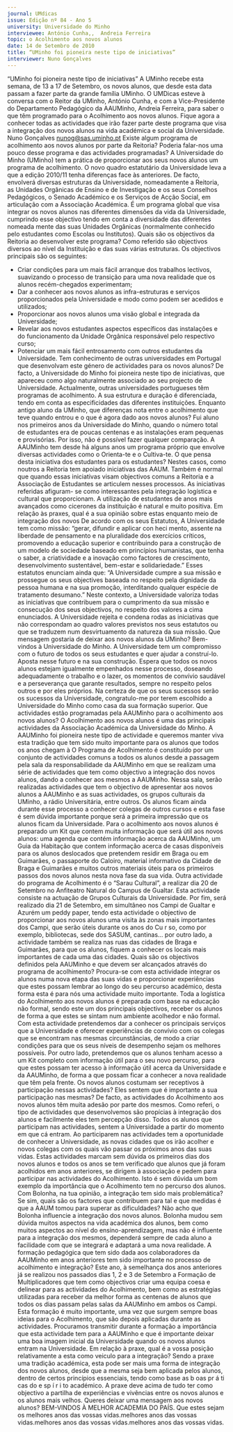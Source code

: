 ```yaml
---
journal: UMdicas
issue: Edição nº 84 - Ano 5
university: Universidade do Minho
interviewee: António Cunha,,  Andreia Ferreira
topic: o Acolhimento aos novos alunos
date: 14 de Setembro de 2010
title: “UMinho foi pioneira neste tipo de iniciativas”
interviewer: Nuno Gonçalves
---
```


“UMinho foi pioneira neste tipo de iniciativas”
A UMinho recebe esta semana, de 13 a 17 de Setembro, os novos
alunos, que desde esta data passam a fazer parte da grande
família UMinho. O UMDicas esteve à conversa com o Reitor da
UMinho, António Cunha, e com a Vice-Presidente do Departamento
Pedagógico da AAUMinho, Andreia Ferreira, para saber o que têm
programado para o Acolhimento aos novos alunos. Fique agora a conhecer
todas as actividades que irão fazer parte deste programa que visa a
integração dos novos alunos na vida académica e social da Universidade.
Nuno Gonçalves
nunog@sas.uminho.pt
Existe algum programa de
acolhimento aos novos alunos
por parte da Reitoria? Poderia
falar-nos uma pouco desse
programa e das actividades
programadas?
A Universidade do Minho (UMinho)
tem a prática de proporcionar aos
seus novos alunos um programa
de acolhimento. O novo quadro
estatutário da Universidade leva a
que a edição 2010/11 tenha
diferenças face às anteriores. De
facto, envolverá diversas
estruturas da Universidade,
nomeadamente a Reitoria, as
Unidades Orgânicas de Ensino e de
Investigação e os seus Conselhos
Pedagógicos, o Senado Académico
e os Serviços de Acção Social, em
articulação com a Associação
Académica.
É um programa global que visa
integrar os novos alunos nas
diferentes dimensões da vida da
Universidade, cumprindo esse
objectivo tendo em conta a
diversidade das diferentes
nomeada mente das suas
Unidades Orgânicas
(normalmente conhecido pelo
estudantes como Escolas ou
Institutos).
Quais são os objectivos da
Reitoria ao desenvolver este
programa?
Como referido são objectivos
diversos ao nível da Instituição e
das suas várias estruturas. Os
objectivos principais são os
seguintes: 
- Criar condições para um mais
fácil arranque dos trabalhos
lectivos, suavizando o processo de
transição para uma nova realidade
que os alunos recém-chegados
experimentam;
- Dar a conhecer aos novos alunos
as infra-estruturas e serviços
proporcionados pela Universidade
e modo como podem ser acedidos
e utilizados;
- Proporcionar aos novos alunos
uma visão global e integrada da
Universidade;
- Revelar aos novos estudantes
aspectos específicos das
instalações e do funcionamento
da Unidade Orgânica responsável
pelo respectivo curso;
- Potenciar um mais fácil
entrosamento com outros
estudantes da Universidade.
Tem conhecimento de outras
universidades em Portugal que
desenvolvam este género de
actividades para os novos
alunos?
De facto, a Universidade
do Minho foi pioneira
neste tipo de
iniciativas, que
apareceu como algo
naturalmente
associado ao seu
projecto de
Universidade.
Actualmente, outras
universidades portugueses têm
programas de acolhimento. A sua
estrutura e duração é
diferenciada, tendo em conta as
especificidades das diferentes
instituições.
Enquanto antigo aluno da
UMinho, que diferenças nota
entre o acolhimento que teve
quando entrou e o que é agora
dado aos novos alunos?
Fui aluno nos primeiros anos da
Universidade do Minho, quando o
número total de estudantes era de
poucas centenas e as instalações
eram pequenas e provisórias. Por
isso, não é possível fazer qualquer
comparação.
A AAUMinho tem desde há alguns
anos um programa próprio que
envolve diversas actividades
como o Orienta-te e o Cultiva-te. O
que pensa desta iniciativa dos
estudantes para os estudantes?
Nestes casos, como noutros a
Reitoria tem apoiado iniciativas
das AAUM. Também é normal que
quando essas iniciativas visam
objectivos comuns a Reitoria e a
Associação de Estudantes se
articulem nesses processos.
As iniciativas referidas afiguram-
se como interessantes pela
integração logística e cultural que
proporcionam. A utilização de
estudantes de anos mais
avançados como cicerones da
instituição é natural e muito
positiva.
Em relação às praxes, qual é a sua
opinião sobre estas enquanto
meio de integração dos novos
De acordo com os seus Estatutos,
A Universidade tem como missão: 
“gerar, difundir e aplicar
con heci mento, assente na
liberdade de pensamento e na
pluralidade dos exercícios críticos,
promovendo a educação superior
e contribuindo para a construção
de um modelo de sociedade
baseado em princípios
humanistas, que tenha o saber, a
criatividade e a inovação como
factores de crescimento,
desenvolvimento sustentável,
bem-estar e solidariedade.”
Esses estatutos enunciam ainda
que: “A Universidade cumpre a sua
missão e prossegue os seus
objectives baseada no respeito
pela dignidade da pessoa humana
e na sua promoção, interditando
qualquer espécie de tratamento
desumano.”
Neste contexto, a Universidade
valoriza todas as iniciativas que
contribuem para o cumprimento
da sua missão e consecução dos
seus objectivos, no respeito dos
valores a cima enunciados.
A Universidade rejeita e condena
rodas as iniciativas que não
correspondam ao quadro valores
previstos nos seus estatutos ou
que se traduzem num
desvirtuamento da natureza da
sua missão.
Que mensagem gostaria de deixar
aos novos alunos da UMinho?
Bem-vindos à Universidade do
Minho.
A Universidade tem um
compromisso com o
futuro de todos os seus
estudantes e quer ajudar
a construí-lo. Aposta
nesse futuro e na sua
construção. Espera que
todos os novos alunos
estejam igualmente
empenhados nesse
processo, doseando
adequadamente o
trabalho e o lazer, os
momentos de convívio
saudável e a
perseverança que
garante resultados,
sempre no respeito pelos
outros e por eles
próprios.
Na certeza de que os seus
sucessos serão os sucessos da
Universidade, congratulo-me por
terem escolhido a Universidade do
Minho como casa da sua formação
superior.
Que actividades estão
programadas pela AAUMinho para
o acolhimento aos novos alunos?
O Acolhimento aos novos alunos é
uma das principais actividades da
Associação Académica da
Universidade do Minho. A
AAUMinho foi pioneira neste tipo de
actividade e queremos manter
viva esta tradição que tem sido
muito importante para os alunos
que todos os anos chegam à
O Programa de Acolhimento é
constituído por um conjunto de
actividades comuns a todos os
alunos desde a passagem pela
sala da responsabilidade da
AAUMinho em que se realizam uma
série de actividades que tem como
objectivo a integração dos novos
alunos, dando a conhecer aos
mesmos a AAUMinho.
Nessa sala, serão realizadas
actividades que tem o objectivo de
apresentar aos novos alunos a
AAUMinho e as suas actividades,
os grupos culturais da UMinho, a
rádio Universitária, entre outros.
Os alunos ficam ainda durante
esse processo a conhecer colegas
de outros cursos e esta fase é sem
dúvida importante porque será a
primeira impressão que os alunos
ficam da Universidade.
Para o acolhimento aos novos
alunos é preparado um Kit que
contem muita informação que
será útil aos novos alunos: uma
agenda que contém informação
acerca da AAUMinho, um Guia da
Habitação que contem informação
acerca de casas disponíveis para
os alunos deslocados que
pretendem residir em Braga ou em
Guimarães, o passaporte do
Caloiro, material informativo da
Cidade de Braga e Guimarães e
muitos outros materiais úteis para
os primeiros passos dos novos
alunos nesta nova fase da sua
vida.
Outra actividade do programa de
Acolhimento é o “Sarau Cultural”, a
realizar dia 20 de Setembro no
Anfiteatro Natural do Campus de
Gualtar. Esta actividade consiste
na actuação de Grupos Culturais
da Universidade.
Por fim, será realizado dia 21 de
Setembro, em simultâneo nos
Campi de Gualtar e Azurém um
peddy paper, tendo esta actividade
o objectivo de proporcionar aos
novos alunos uma visita às zonas
mais importantes dos Campi, que
serão úteis durante os anos do
Cu r so, como por exemplo,
bibliotecas, sede dos SASUM,
cantinas… por outro lado, a
actividade também se realiza nas
ruas das cidades de Braga e
Guimarães, para que os alunos,
fiquem a conhecer os locais mais
importantes de cada uma das
cidades.
Quais são os objectivos definidos
pela AAUMinho e que devem ser
alcançados através do programa
de acolhimento?
Procura-se com esta actividade
integrar os alunos numa nova
etapa das suas vidas e
proporcionar experiências que
estes possam lembrar ao longo do
seu percurso académico, desta
forma esta é para nós uma
actividade muito importante.
Toda a logística do Acolhimento
aos novos alunos é preparada com
base na educação não formal,
sendo este um dos principais
objectivos, receber os alunos de
forma a que estes se sintam num
ambiente acolhedor e não formal.
Com esta actividade pretendemos
dar a conhecer os principais
serviços que a Universidade e
oferecer experiências de convívio
com os colegas que se encontram
nas mesmas circunstâncias, de
modo a criar condições para que
os seus níveis de desempenho
sejam os melhores possíveis.
Por outro lado, pretendemos que
os alunos tenham acesso a um Kit
completo com informação útil
para o seu novo percurso, para que
estes possam ter acesso à
informação útil acerca da
Universidade e da AAUMinho, de
forma a que possam ficar a
conhecer a nova realidade que têm
pela frente.
Os novos alunos costumam ser
receptivos à participação nessas
actividades? Eles sentem que é
importante a sua participação
nas mesmas?
De facto, as actividades do
Acolhimento aos novos alunos
têm muita adesão por parte dos
mesmos. Como referi, o tipo de
actividades que desenvolvemos
são propícias à integração dos
alunos e facilmente eles tem
percepção disso.
Todos os alunos que participam
nas actividades, sentem a
Universidade a partir do momento
em que cá entram. Ao
participarem nas actividades tem
a oportunidade de conhecer a
Universidade, as novas cidades
que os irão acolher e novos
colegas com os quais vão passar
os próximos anos das suas vidas.
Estas actividades marcam sem
dúvida os primeiros dias dos
novos alunos e todos os anos se
tem verificado que alunos que já
foram acolhidos em anos
anteriores, se dirigem à
associação e pedem para
participar nas actividades do
Acolhimento. Isto é sem dúvida um
bom exemplo da importância que o
Acolhimento tem no percurso dos
alunos.
Com Bolonha, na tua opinião, a
integração tem sido mais
problemática? Se sim, quais são
os factores que contribuem para
tal e que medidas é que a AAUM
tomou para superar as
dificuldades?
Não acho que Bolonha influencie a
integração dos novos alunos.
Bolonha mudou sem dúvida
muitos aspectos na vida
académica dos alunos, bem como
muitos aspectos ao nível do
ensino-aprendizagem, mas não é
influente para a integração dos
mesmos, dependerá sempre de
cada aluno a facilidade com que se
integrará e adaptará a uma nova
realidade.
A formação pedagógica que tem
sido dada aos colaboradores da
AAUMinho em anos anteriores
tem sido importante no processo
de acolhimento e integração?
Este ano, à semelhança dos anos
anteriores já se realizou nos
passados dias 1, 2 e 3 de Setembro
a Formação de Multiplicadores que
tem como objectivos criar uma
equipa coesa e delinear para as
actividades do Acolhimento, bem
como as estratégias utilizadas
para receber da melhor forma as
centenas de alunos que todos os
dias passam pelas salas da
AAUMinho em ambos os Campi.
Esta formação é muito importante,
uma vez que surgem sempre boas
ideias para o Acolhimento, que são
depois aplicadas durante as
actividades. Procuramos
transmitir durante a formação a
importância que esta actividade
tem para a AAUMinho e que é
importante deixar uma boa
imagem inicial da Universidade
quando os novos alunos entram
na Universidade.
Em relação à praxe, qual é a vossa
posição relativamente a esta
como veiculo para a integração?
Sendo a praxe uma tradição
académica, esta pode ser mais
uma forma de integração dos
novos alunos, desde que a mesma
seja bem aplicada pelos alunos,
dentro de certos princípios
essenciais, tendo como base as
b oas pr á ti cas do e sp í r i to
académico. A praxe deve acima de
tudo ter como objectivo a partilha
de experiências e vivências entre
os novos alunos e os alunos mais
velhos.
Queres deixar uma mensagem
aos novos alunos?
BEM-VINDOS À MELHOR ACADEMIA
DO PAÍS. Que estes sejam os
melhores anos das vossas vidas.melhores anos das vossas vidas.melhores anos das vossas vidas.melhores anos das vossas vidas.
